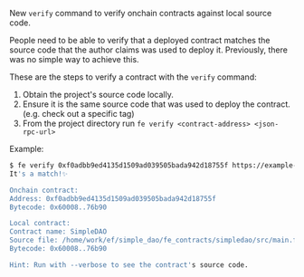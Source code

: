 New `verify` command to verify onchain contracts against local source code.

People need to be able to verify that a deployed contract matches the source code
that the author claims was used to deploy it. Previously, there was no simple
way to achieve this.

These are the steps to verify a contract with the `verify` command:

1. Obtain the project's source code locally.
2. Ensure it is the same source code that was used to deploy the contract. (e.g. check out a specific tag)
2. From the project directory run `fe verify <contract-address> <json-rpc-url>`

Example:

```bash
$ fe verify 0xf0adbb9ed4135d1509ad039505bada942d18755f https://example-eth-mainnet-rpc.com
It's a match!✨

Onchain contract:
Address: 0xf0adbb9ed4135d1509ad039505bada942d18755f
Bytecode: 0x60008..76b90

Local contract:
Contract name: SimpleDAO
Source file: /home/work/ef/simple_dao/fe_contracts/simpledao/src/main.fe
Bytecode: 0x60008..76b90

Hint: Run with --verbose to see the contract's source code.
```
